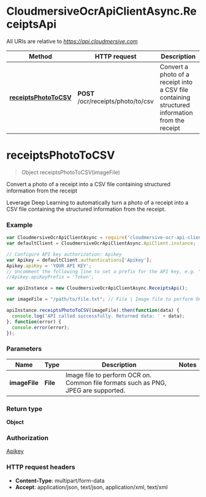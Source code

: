 # CloudmersiveOcrApiClientAsync.ReceiptsApi

All URIs are relative to *https://api.cloudmersive.com*

Method | HTTP request | Description
------------- | ------------- | -------------
[**receiptsPhotoToCSV**](ReceiptsApi.md#receiptsPhotoToCSV) | **POST** /ocr/receipts/photo/to/csv | Convert a photo of a receipt into a CSV file containing structured information from the receipt


<a name="receiptsPhotoToCSV"></a>
# **receiptsPhotoToCSV**
> Object receiptsPhotoToCSV(imageFile)

Convert a photo of a receipt into a CSV file containing structured information from the receipt

Leverage Deep Learning to automatically turn a photo of a receipt into a CSV file containing the structured information from the receipt.

### Example
```javascript
var CloudmersiveOcrApiClientAsync = require('cloudmersive-ocr-api-client-async');
var defaultClient = CloudmersiveOcrApiClientAsync.ApiClient.instance;

// Configure API key authorization: Apikey
var Apikey = defaultClient.authentications['Apikey'];
Apikey.apiKey = 'YOUR API KEY';
// Uncomment the following line to set a prefix for the API key, e.g. "Token" (defaults to null)
//Apikey.apiKeyPrefix = 'Token';

var apiInstance = new CloudmersiveOcrApiClientAsync.ReceiptsApi();

var imageFile = "/path/to/file.txt"; // File | Image file to perform OCR on.  Common file formats such as PNG, JPEG are supported.

apiInstance.receiptsPhotoToCSV(imageFile).then(function(data) {
  console.log('API called successfully. Returned data: ' + data);
}, function(error) {
  console.error(error);
});

```

### Parameters

Name | Type | Description  | Notes
------------- | ------------- | ------------- | -------------
 **imageFile** | **File**| Image file to perform OCR on.  Common file formats such as PNG, JPEG are supported. | 

### Return type

**Object**

### Authorization

[Apikey](../README.md#Apikey)

### HTTP request headers

 - **Content-Type**: multipart/form-data
 - **Accept**: application/json, text/json, application/xml, text/xml

